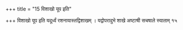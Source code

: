 +++
title = "15 विशाखो यूप इति"

+++
विशाखो यूप इति यदूर्ध्वं रशनायास्तद्विशाखम् । यद्वोपरादुभे शाखे अष्टाश्री सचषाले स्याताम् १५